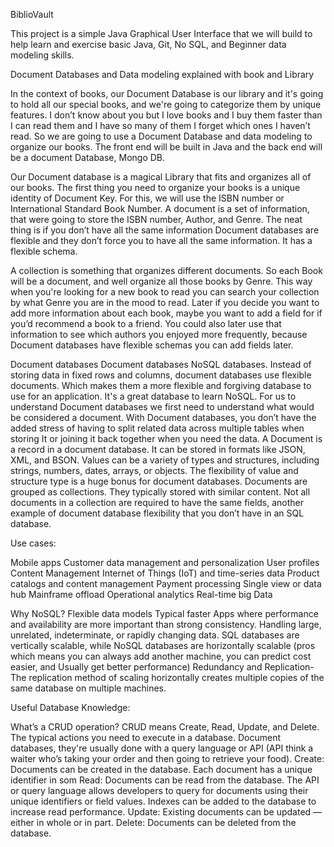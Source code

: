 BiblioVault

This project is a simple Java Graphical User Interface that we will build to help learn and exercise basic Java, Git, No SQL, and Beginner data modeling skills. 

Document Databases and Data modeling 
explained with book and Library 

In the context of books, our Document Database is our library and it's going to hold all our special books, and we're going to categorize them by unique features. I don’t know about you but I love books and I buy them faster than I can read them and I have so many of them I forget which ones I haven’t read. So we are going to use a Document Database and data modeling to organize our books. The front end will be built in Java and the back end will be a document Database, Mongo DB. 

Our Document database is a magical Library that fits and organizes all of our books. The first thing you need to organize your books is a unique identity of Document Key. For this, we will use the ISBN number or International Standard Book Number. A document is a set of information, that were going to store the ISBN number, Author, and Genre. The neat thing is if you don’t have all the same information Document databases are flexible and they don’t force you to have all the same information. It has a flexible schema. 

A collection is something that organizes different documents. So each Book will be a document, and well organize all those books by Genre. This way when you're looking for a new book to read you can search your collection by what Genre you are in the mood to read. Later if you decide you want to add more information about each book, maybe you want to add a field for if you’d recommend a book to a friend. You could also later use that information to see which authors you enjoyed more frequently, because Document databases have flexible schemas you can add fields later.



 Document databases 
Document databases NoSQL databases. Instead of storing data in fixed rows and columns, document databases use flexible documents. Which makes them a more flexible and forgiving database to use for an application. It's a great database to learn NoSQL. For us to understand Document databases we first need to understand what would be considered a document. With Document databases, you don’t have the added stress of having to split related data across multiple tables when storing It or joining it back together when you need the data. 
A Document is a record in a document database. It can be stored in formats like JSON, XML, and BSON. Values can be a variety of types and structures, including strings, numbers, dates, arrays, or objects. The flexibility of value and structure type is a huge bonus for document databases. 
Documents are grouped as collections. They typically stored with similar content. Not all documents in a collection are required to have the same fields, another example of document database flexibility that you don’t have in an SQL database.




Use cases:

Mobile apps 
Customer data management and personalization
User profiles 
Content Management
Internet of Things (IoT) and time-series data
Product catalogs and content management
Payment processing
Single view or data hub
Mainframe offload
Operational analytics
Real-time big Data


Why NoSQL?
Flexible data models
Typical faster 
Apps where performance and availability are more important than strong consistency.
Handling large, unrelated, indeterminate, or rapidly changing data.
SQL databases are vertically scalable, while NoSQL databases are horizontally scalable (pros which means you can always add another machine, you can predict cost easier, and Usually get better performance) 
Redundancy and Replication- The replication method of scaling horizontally creates multiple copies of the same database on multiple machines.



Useful Database Knowledge:



What’s a CRUD operation? 
CRUD means Create, Read, Update, and Delete. The typical actions you need to execute in a database. Document databases, they're usually done with a query language or API (API think a waiter who’s taking your order and then going to retrieve your food). 
Create: Documents can be created in the database. Each document has a unique identifier in som
Read: Documents can be read from the database. The API or query language allows developers to query for documents using their unique identifiers or field values. Indexes can be added to the database to increase read performance.
Update: Existing documents can be updated — either in whole or in part.
Delete: Documents can be deleted from the database.

